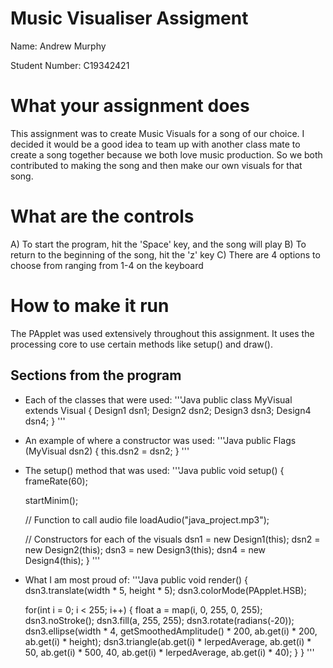 # Music Visualiser Assigment

Name: Andrew Murphy

Student Number: C19342421

# What your assignment does
This assignment was to create Music Visuals for a song of our choice.
I decided it would be a good idea to team up with another class mate to create
a song together because we both love music production. So we both contributed
to making the song and then make our own visuals for that song.

# What are the controls
A) To start the program, hit the 'Space' key, and the song will play
B) To return to the beginning of the song, hit the 'z' key
C) There are 4 options to choose from ranging from 1-4 on the keyboard

# How to make it run
The PApplet was used extensively throughout this assignment. It uses the
processing core to use certain methods like setup() and draw().

## Sections from the program

- Each of the classes that were used:
'''Java
public class MyVisual extends Visual 
{
    Design1 dsn1;
    Design2 dsn2;
    Design3 dsn3;
    Design4 dsn4;
}
'''

- An example of where a constructor was used:
'''Java
public Flags (MyVisual dsn2)
{
	this.dsn2 = dsn2;
}
'''

- The setup() method that was used:
'''Java
public void setup()
{
    frameRate(60);

    startMinim();

    // Function to call audio file
    loadAudio("java_project.mp3");

    // Constructors for each of the visuals
    dsn1 = new Design1(this);
    dsn2 = new Design2(this);
    dsn3 = new Design3(this);
    dsn4 = new Design4(this);
}
'''
- What I am most proud of:
'''Java
public void render()
{
    dsn3.translate(width * 5, height * 5);
    dsn3.colorMode(PApplet.HSB);

    for(int i = 0; i < 255; i++)
    {
        float a = map(i, 0, 255, 0, 255);
        dsn3.noStroke();
        dsn3.fill(a, 255, 255);
        dsn3.rotate(radians(-20));
        dsn3.ellipse(width * 4, getSmoothedAmplitude() * 200, ab.get(i) * 200, ab.get(i) * height);
        dsn3.triangle(ab.get(i) * lerpedAverage, ab.get(i) * 50, ab.get(i) * 500, 40, ab.get(i) * lerpedAverage, ab.get(i) * 40);
    }
}
'''